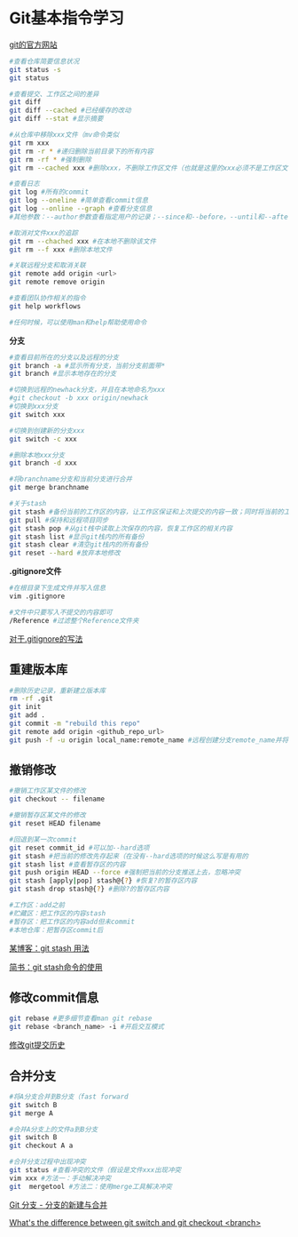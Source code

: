# Git基本指令学习

[git的官方网站](https://git-scm.com/)

```bash
#查看仓库简要信息状况
git status -s
git status

#查看提交、工作区之间的差异
git diff
git diff --cached #已经缓存的改动
git diff --stat #显示摘要

#从仓库中移除xxx文件（mv命令类似
git rm xxx
git rm -r * #递归删除当前目录下的所有内容
git rm -rf * #强制删除
git rm --cached xxx #删除xxx，不删除工作区文件（也就是这里的xxx必须不是工作区文件才能被成功删除

#查看日志
git log #所有的commit
git log --oneline #简单查看commit信息
git log --online --graph #查看分支信息
#其他参数：--author参数查看指定用户的记录；--since和--before，--until和--after指定日期查看；--reverse和--topo-order逆向查看；--stat详细显示每次commit中修改的文件的内容；--pretty=xxx改变显示格式为xxx

#取消对文件xxx的追踪
git rm --chached xxx #在本地不删除该文件
git rm --f xxx #删除本地文件

#关联远程分支和取消关联
git remote add origin <url>
git remote remove origin

#查看团队协作相关的指令
git help workflows

#任何时候，可以使用man和help帮助使用命令
```



**分支**

```bash
#查看目前所在的分支以及远程的分支
git branch -a #显示所有分支，当前分支前面带*
git branch #显示本地存在的分支

#切换到远程的newhack分支，并且在本地命名为xxx
#git checkout -b xxx origin/newhack
#切换到xxx分支
git switch xxx

#切换到创建新的分支xxx
git switch -c xxx

#删除本地xxx分支
git branch -d xxx

#将branchname分支和当前分支进行合并
git merge branchname

#关于stash
git stash #备份当前的工作区的内容，让工作区保证和上次提交的内容一致；同时将当前的工作区内容保存到Git栈中
git pull #保持和远程项目同步
git stash pop #从git栈中读取上次保存的内容，恢复工作区的相关内容
git stash list #显示git栈内的所有备份
git stash clear #清空git栈内的所有备份
git reset --hard #放弃本地修改
```



**.gitignore文件**

```bash
#在根目录下生成文件并写入信息
vim .gitignore

#文件中只要写入不提交的内容即可
/Reference #过滤整个Reference文件夹
```

[对于.gitignore的写法](https://www.jianshu.com/p/74bd0ceb6182)



## 重建版本库

```bash
#删除历史记录，重新建立版本库
rm -rf .git
git init
git add .
git commit -m "rebuild this repo"
git remote add origin <github_repo_url>
git push -f -u origin local_name:remote_name #远程创建分支remote_name并将本地local_name分支推送到远程remote_name
```



## 撤销修改

```bash
#撤销工作区某文件的修改
git checkout -- filename

#撤销暂存区某文件的修改
git reset HEAD filename

#回退到某一次commit
git reset commit_id #可以加--hard选项
git stash #把当前的修改先存起来（在没有--hard选项的时候这么写是有用的
git stash list #查看暂存区的内容
git push origin HEAD --force #强制把当前的分支推送上去，忽略冲突
git stash [apply|pop] stash@{?} #恢复?的暂存区内容
git stash drop stash@{?} #删除?的暂存区内容

#工作区：add之前
#贮藏区：把工作区的内容stash
#暂存区：把工作区的内容add但未commit
#本地仓库：把暂存区commit后
```

[某博客：git stash 用法](https://www.cnblogs.com/tocy/p/git-stash-reference.html)

[简书：git stash命令的使用](https://www.jianshu.com/p/e9764e61ef90)



## 修改commit信息

```bash
git rebase #更多细节查看man git rebase
git rebase <branch_name> -i #开启交互模式
```

[修改git提交历史](https://www.jianshu.com/p/0f1fbd50b4be)



## 合并分支

```bash
#将A分支合并到B分支（fast forward
git switch B
git merge A

#合并A分支上的文件a到B分支
git switch B
git checkout A a

#合并分支过程中出现冲突
git status #查看冲突的文件（假设是文件xxx出现冲突
vim xxx #方法一：手动解决冲突
git  mergetool #方法二：使用merge工具解决冲突
```

[Git 分支 - 分支的新建与合并](https://git-scm.com/book/zh/v2/Git-%E5%88%86%E6%94%AF-%E5%88%86%E6%94%AF%E7%9A%84%E6%96%B0%E5%BB%BA%E4%B8%8E%E5%90%88%E5%B9%B6)

[What's the difference between git switch and git checkout \<branch\>](https://stackoverflow.com/questions/57265785/whats-the-difference-between-git-switch-and-git-checkout-branch)